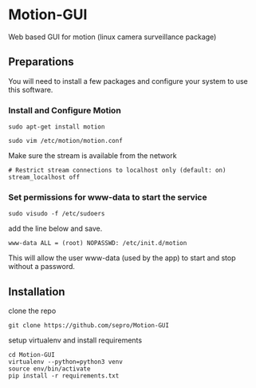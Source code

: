 # Motion-GUI
Web based GUI for motion (linux camera surveillance package)

## Preparations

You will need to install a few packages and configure your system to use this software. 

### Install and Configure Motion

    sudo apt-get install motion
    
    sudo vim /etc/motion/motion.conf
    
Make sure the stream is available from the network

    # Restrict stream connections to localhost only (default: on)
    stream_localhost off

### Set permissions for www-data to start the service

    sudo visudo -f /etc/sudoers

add the line below and save.    
    
    www-data ALL = (root) NOPASSWD: /etc/init.d/motion
    
This will allow the user www-data (used by the app) to start and stop without a password.

## Installation

clone the repo

    git clone https://github.com/sepro/Motion-GUI

setup virtualenv and install requirements

    cd Motion-GUI
    virtualenv --python=python3 venv
    source env/bin/activate
    pip install -r requirements.txt
    
